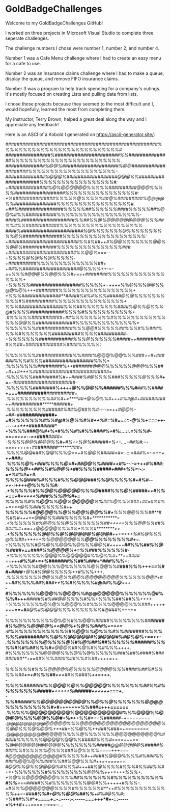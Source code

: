 # GoldBadgeChallenges

Welcome to my GoldBadgeChallenges GitHub! 

I worked on three projects in Microsoft Visual Studio to complete three seperate challenges.

The challenge numbers I chose were number 1, number 2, and number 4.

Number 1 was a Cafe Menu challenge where I had to create an easy menu for a cafe to use.

Number 2 was an Insurance claims challenge where I had to make a queue, display the queue, and remove FIFO insurance claims.

Number 3 was a program to help track spending for a company's outings. It's mostly focused on creating Lists and pulling data from lists.

I chose these projects because they seemed to the most difficult and I, would hopefully, learned the most from completing them.

My instructor, Terry Brown, helped a great deal along the way and I appreciate any feedback! 

Here is an ASCI of a Kobold I generated on https://ascii-generator.site/:

  
   *######################################################%%%%%%%%%%%%%%%%%%%%%%%%%%%#    
   ################%#######################%%###############%%%%%%%%%%%%%%%%%%%%%%%%%*.   
   *##############%@@%####################%@@####################%%%%%%%%%%%%%%%%%%%%=.   
   *##############%@@@%##################@@@%%#####################%%%%%%%%%%%%%%%%%#:    
   +##############%@%@@@@@@%%%%%##########@@@%%%%%##################%%%%%%%%%%%%%%%%#:    
   +%###############%%%%%@%%%%%##@%#######*##%@@@@%%###############%%%%%%%%%%%%%%%%%#.    
   +##%################%%%%%##%%%%%%####%%%%%##*%@@%#%%###########%%%%%%%%%%%%%%%%%%%-    
   *####%###################%%##%%@%@@@@@@@@@%%%##%%#%%############%%%%%%%%%%%%%%%%%%%.   
   *####%######################%@%%%%%%%@%%%%%%%%%%@%##############%%%%%%%%%%%%%%%%%%%:   
   +#########################%%#%##++*#%@@%%%%%%%@@%%@@%############%%%%%%%%%%%%%%%###    
   +########################%%@@%*===--=*%%%%@%@%%@%%%%%*-+##########%%%%%%%%%%%%%%##+    
   +##%%####################@%%%%++-=-==*%%%#@@@%%@@%%%#+==+########%%%%%%%%%%%%%%%%%+    
   +%%%%%############*######%%%%%*+=++++*%%@%%%@@%%@@%@%+++*########%%%%%%%%%%%%%%%%%+    
   +%%%##############**#####%#%#%%%#*###**#@%@%%%%%%%%%%#%*##########%%%%%%%%%%%%%%%%+    
   *%%%##############***##%%%##%%%%%%%%####%@%%@%%%@#%%%%############%%%%#%%%%%%%%%%%+    
  .#%%%%%###########***+*##%%%%%%%%%#%%%%%%%%%%%%%%%@@%%#####*#########%%%%%%%%%%%%%%*    
   %%%%%%%############***#%%%@@#%%%%%*##%%%#%%###%%%%#%%%%%%%##########%%%%##########*-   
   +%%%%%%%###########****#%%%@%%%%%%#####++*###########%%##*+*#############%####%%%%%:   
   -%%%%%%%#############%%####%@@@%@@%%%###*++#+*######%%*%#%%%*##################%%%*    
   :%%%%%%%#########%++#######@@@%%%%%%@@@%%%##*+#++#+**%####*#######################=    
   :%%%%%%#########%#*+*+####*%#@%%%%###%%%%%@%%%#****+=***+*-*######################-    
   .%%%%%%########%**++**++**@%%@@%%######%%%#**##%%##**##+===##########***##########=    
   .%%%%%%%%%%##%#**+=****##+@%@%%#++**+**#%#@#+**#########++###########*******######+    
   .%%%%%%%%%*##*####%#**#%@*#*#%%#*-:--==++#@@%-+*##*=*##*****######***********#####+    
   =#%%%%%%%#%%#@#%@%%#%#++**%#*=*%#=::::::-*@%%+===++-----++****####***********#####*    
   +%%%%###@%#+%*#%%%#%#%%####%**+#%*:...::.=%%%#-==+=+++--=+****####************####=    
   -%%%%@@%@@@%%#+#%+*+*%@%######*=*%+::....=##%#:=-===++*++=+*##**#######********###=    
   .*%%%%@@###%@@%%%@==*+#%@@%#####=*#=:-:::=###%=-:=++***+++*****##****************#=    
   .*%%%%@%*+###%%%%@*=*#+##@@%%####*+****+***#%*--:-=+***++#*%#*##******************:    
    *%%%%@++***##%%#%@@%+**##%%%%#####*+###**+%%=:-:-=*+***%#%*#=+******************#.    
    *%%%%@#*##%#%%%#%%%@@@#*#*#%%@%%%%%#*+***#%#--++-:++++*@%%%%%#*******************:    
   .+%%%%%#%%@@%@@@@@%%%@###***#%%%@%#####++#%%+==+*#+++++%###%%%@%#*+***************=    
    *%%%%%#%%@@%%@@%@@@@@*%%*****##%@%%%###*+##=#%#%+=*+==@%%###%%%%%#*+*************+    
    *%%%%%%#@@@@%%@%%@@%@@%%#*+****%%%@@%%%##**#%#%#*+++==@@@%%###%%%%%#*+***********=    
   .+%%%%%%#%@@%%%@%%%%%%%%##*++*+++*%%%@@%%##%###%#+*==++@@@@@%%%#%+%%%#***********++    
   .+%%%%%%%@@%%@%@@@@@%@@@#***+++=+++*%#%@%%%@%%##+**+=+*%%@@@@@@%%**@@%%%%%%%%#+***=.   
    +%%%%%%#@%@%%@@%%@%%%@@%#*+*++++**##%%%#*#%%@%####+==####%%@@@@%+=%%###%%%%%%#***-    
   .+%%%%%%%%@@@%%@@@@@#%%@%%#*+**++*####-==+++**#%%#*+=+%#######%%#*#%###+*###%%%+**:    
   .+%%%%%%#@@%%%@%%%%%%@%@@%%#**##*#%%%++******+==%##*+####***+@%#%@@%%%%%++*#%%%+++.    
   .*%%%%%%%%@@%%@%%@@%@@@@@@@@%%%%%%@@*#*+*#**++##%%%%##%###*++%%#%*%%%%#@##%*%@*+++     
   -#%%%%%%%@@@%%@@@%%#@@@@@@@%%%%%%%@#%%%#+++**###*##%#%##@@%%*%%#%%+%%%%##%##%%++++     
   =%%%%%%%%@%@%%@@@%%#%%%%%@@@@%%%###*++++**++++==+#**#@%#%@@@%%%%%%%%%%#@##*#%++++=     
   -%%%%%%%%%%%@%@%#%%@@%#####%%%%%%%%##*********######%%@%%@@@@%++@@%+%@%%###%*+=++=     
   :#%%%%%%%%%%%%%#%@@%%@%%%#%%#######%%%%%%%#########%%@%%@@@@@#**%@@@@#%#@%@%+==++-     
   .%%%%%%%%@%%%%@%#%@%##%##%%%%%%###**###%%%%%#%#%##%%%#+**@@@%*#*#%@%#%%#%%%*+*+++.     
    #%%%%%%%%@@@@%%%@%%@%%%%%%###%##%####%####*#####**+==*##%%%####%##%%#%##*++++=++.     
    -%%%%%%#%%%@@@@%@%%%%%@@@@%%%####%##%#%%%%%##**+=+#%%%##+++**##%%*###%****++=+++.     
    -%%%%#######%%@@@%@%%@@@@@%%%%%%%%##%%#%%%%%%%%##**##**#*++++++%######++++++===+.     
    -%%######%%@@@@@@@@@@%%@%%@%%%%%%%@@@@%%%%%%%%%%#+#***=**++++++%%*##*#=+++======      
    .%%%%%@@@@@@@@@%@@@@@@@@@@#%%%@@@%%@@@@%%%%@@%%@#+%*+**+%%#*=++%######=+========      
    .@@@@@@@@@@@@@@%%%@@@@@@@@@@@@@@@@@@@%%@@%%%@%@@%+**##*+%%@%%++###%###=+========      
    .@@@@@@@@@@@@@%%%%@%%%%%%%@@@@@@@@@@%#####%%%%%%@@@@%@@%%#*#*##*#%%%#*====+++==-      
     %@@@@@@@@@@@@%%%%%%%%#####*@@@@@@@%#####%###%%#%%%%%@%%%##***#%@%%%%*====+++===      
     #@@@@@@@@@@@@#%%%%%#*++####%@@@%%%%#%###%%#*#*#%@@%@%%###%%#*#%@@%%%#++=+====++.     
     #@@%%@%%@@@@%#%%%#*+++*##%@%%%%#%%%#%%##%%#*+=+%%%%%%%#%%%%%%%%%@@%%*+++=+++%%%+.    
     +%@%%@@@@@@@%%%%**##%%%%%%%#%%%%%%%%%%%#%%**===####*#%%#%%%%%%%%@@#%%*+++++#%%%-.    
     =#%%%@@@@@@@%%%%#%%%%%%#**++#%%%%%%%%%%%%%*++==*###**#%%#+@%%@@%##%%**+*#%#@%%#::    
     =%###%%#*****+====+=-=----:-:-----===+++*#+-:::-----=**%+*#+**++====::-===-:...     
